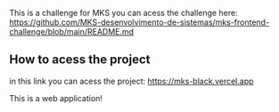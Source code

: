 This is a challenge for MKS you can acess the challenge here:
https://github.com/MKS-desenvolvimento-de-sistemas/mks-frontend-challenge/blob/main/README.md

## How to acess the project

in this link you can acess the project: https://mks-black.vercel.app

This is a web application!
